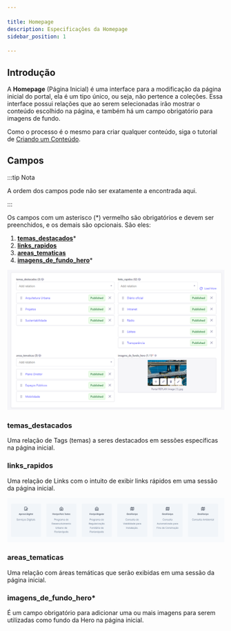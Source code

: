 ```yaml
---

title: Homepage
description: Especificações da Homepage
sidebar_position: 1

---
```


## Introdução

A __Homepage__ (Página Inicial) é uma interface para a modificação da página inicial do portal, ela é um tipo único, ou seja, não pertence a coleções. Essa interface possui relações que ao serem selecionadas irão mostrar o conteúdo escolhido na página, e também há um campo obrigatório para imagens de fundo.

Como o processo é o mesmo para criar qualquer conteúdo, siga o tutorial de [Criando um Conteúdo](/docs/guias/gestao-de-conteudo/criando.md).

## Campos

:::tip Nota

A ordem dos campos pode não ser exatamente a encontrada aqui.

:::

Os campos com um asterisco (*) vermelho são obrigatórios e devem ser preenchidos, e os demais são opcionais. São eles:

1. [__temas_destacados__](#temas_destacados)*
2. [__links_rapidos__](#links_rapidos)
3. [__areas_tematicas__](#areas_tematicas)
4. [__imagens_de_fundo_hero__](#imagens_de_fundo_hero)*

![Homepage in Strapi](./../images/homepage-strapi.png)

### temas_destacados

Uma relação de Tags (temas) a seres destacados em sessões específicas na página inicial.

### links_rapidos

Uma relação de Links com o intuito de exibir links rápidos em uma sessão da página inicial.

![Links Rapidos](./../images/links-rapidos.png)

### areas_tematicas

Uma relação com áreas temáticas que serão exibidas em uma sessão da página inicial.

### imagens_de_fundo_hero*

É um campo obrigatório para adicionar uma ou mais imagens para serem utilizadas como fundo da Hero na página inicial.
